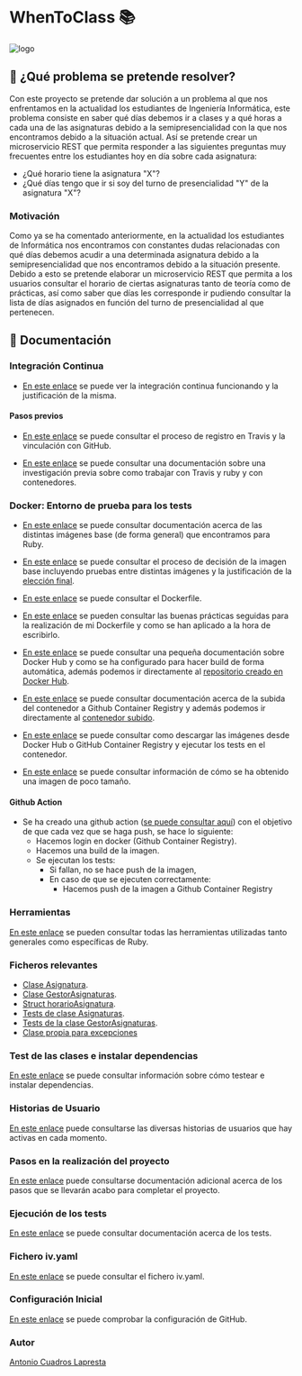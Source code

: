 # WhenToClass :books:

![logo](https://github.com/antoniocuadros/WhenToClass/blob/master/docs/logo.jpg)


## :notebook: ¿Qué problema se pretende resolver?
Con este proyecto se pretende dar solución a un problema al que nos enfrentamos en la actualidad los estudiantes de Ingeniería Informática, este problema consiste en saber qué días debemos ir a clases y a qué horas a cada una de las asignaturas debido a la semipresencialidad con la que nos encontramos debido a la situación actual.
Así se pretende crear un microservicio REST que permita responder a las siguientes preguntas muy frecuentes entre los estudiantes hoy en día sobre cada asignatura:
- ¿Qué horario tiene la asignatura "X"?
- ¿Qué días tengo que ir si soy del turno de presencialidad "Y" de la asignatura "X"?

### Motivación
Como ya se ha comentado anteriormente, en la actualidad los estudiantes de Informática nos encontramos con constantes dudas relacionadas con qué días debemos acudir a una determinada asignatura debido a la semipresencialidad que nos encontramos debido a la situación presente. Debido a esto se pretende elaborar un microservicio REST que permita a los usuarios consultar el horario de ciertas asignaturas tanto de teoría como de prácticas, así como saber que días les corresponde ir pudiendo consultar la lista de días asignados en función del turno de presencialidad al que pertenecen.


## :hammer: Documentación
### Integración Continua
- [En este enlace](https://github.com/antoniocuadros/WhenToClass/blob/master/docs/IntegracionContinua/ficherotravis.md) se puede ver la integración continua funcionando y la justificación de la misma.

#### Pasos previos
- [En este enlace](https://github.com/antoniocuadros/WhenToClass/blob/master/docs/IntegracionContinua/register.md) se puede consultar el proceso de registro en Travis y la vinculación con GitHub.

- [En este enlace](https://github.com/antoniocuadros/WhenToClass/blob/master/docs/IntegracionContinua/investigacionPrevia.md) se puede consultar una documentación sobre una investigación previa sobre como trabajar con Travis y ruby y con contenedores.

### Docker: Entorno de prueba para los tests
- [En este enlace](https://github.com/antoniocuadros/WhenToClass/blob/master/docs/Docker/Imagenes_base.md) se puede consultar documentación acerca de las distintas imágenes base (de forma general) que encontramos para Ruby.

- [En este enlace](https://github.com/antoniocuadros/WhenToClass/blob/master/docs/Docker/pruebasIm%C3%A1genes.md) se puede consultar el proceso de decisión de la imagen base incluyendo pruebas entre distintas imágenes y la justificación de la [elección final](https://github.com/antoniocuadros/WhenToClass/blob/master/docs/Docker/pruebasIm%C3%A1genes.md#id3).
  
- [En este enlace](https://github.com/antoniocuadros/WhenToClass/blob/master/Dockerfile) se puede consultar el Dockerfile.
  
- [En este enlace](https://github.com/antoniocuadros/WhenToClass/blob/master/docs/Docker/buenas_practicas.md) se pueden consultar las buenas prácticas seguidas para la realización de mi Dockerfile y como se han aplicado a la hora de escribirlo.

- [En este enlace](https://github.com/antoniocuadros/WhenToClass/blob/master/docs/Docker/dockerhub.md) se puede consultar una pequeña documentación sobre Docker Hub y como se ha configurado para hacer build de forma automática, además podemos ir directamente al [repositorio creado en Docker Hub](https://hub.docker.com/r/antoniocuadros/whentoclass).

- [En este enlace](https://github.com/antoniocuadros/WhenToClass/blob/master/docs/Docker/githubpackageregistry.md) se puede consultar documentación acerca de la subida del contenedor a Github Container Registry y además podemos ir directamente al [contenedor subido](https://github.com/users/antoniocuadros/packages/container/package/whentoclasstests).
  
- [En este enlace](https://github.com/antoniocuadros/WhenToClass/blob/master/docs/Docker/exectestsdocker.md) se puede consultar como descargar las imágenes desde Docker Hub o GitHub Container Registry y ejecutar los tests en el contenedor.

- [En este enlace](https://github.com/antoniocuadros/WhenToClass/blob/master/docs/Docker/imagenreducida.md) se puede consultar información de cómo se ha obtenido una imagen de poco tamaño.
  
#### Github Action
- Se ha creado una github action ([se puede consultar aquí](https://github.com/antoniocuadros/WhenToClass/blob/master/.github/workflows/docker.yml)) con el objetivo de que cada vez que se haga push, se hace lo siguiente:
  - Hacemos login en docker (Github Container Registry).
  - Hacemos una build de la imagen.
  - Se ejecutan los tests:
    - Si fallan, no se hace push de la imagen,
    - En caso de que se ejecuten correctamente:
      - Hacemos push de la imagen a Github Container Registry

### Herramientas
[En este enlace](https://github.com/antoniocuadros/WhenToClass/blob/master/docs/Herramientas/herramientas.md) se pueden consultar todas las herramientas utilizadas tanto generales como específicas de Ruby.

### Ficheros relevantes
- [Clase Asignatura](https://github.com/antoniocuadros/WhenToClass/blob/master/lib/asignatura.rb).
- [Clase GestorAsignaturas](https://github.com/antoniocuadros/WhenToClass/blob/master/lib/gestorasignaturas.rb).
- [Struct horarioAsignatura](https://github.com/antoniocuadros/WhenToClass/blob/master/lib/horarioasignatura.rb).
- [Tests de clase Asignaturas](https://github.com/antoniocuadros/WhenToClass/blob/master/t/TestAsignaturas.rb).
- [Tests de la clase GestorAsignaturas](https://github.com/antoniocuadros/WhenToClass/blob/master/t/TestGestorAsignaturas.rb).
- [Clase propia para excepciones](https://github.com/antoniocuadros/WhenToClass/blob/master/lib/asignaturaerror.rb)

### Test de las clases e instalar dependencias
[En este enlace](https://github.com/antoniocuadros/WhenToClass/blob/master/docs/Clases/test.md) se puede consultar información sobre cómo testear e instalar dependencias.
### Historias de Usuario
[En este enlace](https://github.com/antoniocuadros/WhenToClass/blob/master/docs/HistoriasUsuario/HistoriasUsuario.md) puede consultarse las diversas historias de usuarios que hay activas en cada momento.

### Pasos en la realización del proyecto
[En este enlace](https://github.com/antoniocuadros/WhenToClass/blob/master/docs/PasosProyecto/Pasos.md) puede consultarse documentación adicional acerca de los pasos que se llevarán acabo para completar el proyecto.

### Ejecución de los tests
[En este enlace](https://github.com/antoniocuadros/WhenToClass/blob/master/docs/tests/tests.md) se puede consultar documentación acerca de los tests.

### Fichero iv.yaml
[En este enlace](https://github.com/antoniocuadros/WhenToClass/blob/master/iv.yaml) se puede consultar el fichero iv.yaml.

### Configuración Inicial
[En este enlace](https://github.com/antoniocuadros/ejercicios-apuntes-IV/blob/master/Configuraci%C3%B3n%20gitHub/ConfiguracionGit.md) se puede comprobar la configuración de GitHub.

### Autor
[Antonio Cuadros Lapresta](https://github.com/antoniocuadros)
